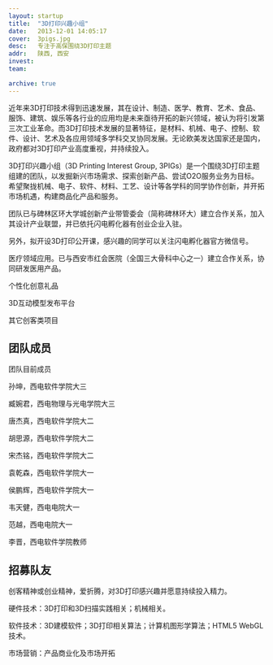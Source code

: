 ```yaml
---
layout: startup
title:  "3D打印兴趣小组"
date:   2013-12-01 14:05:17
cover:	3pigs.jpg
desc:	专注于高保围绕3D打印主题
addr:	陕西, 西安
invest:	
team:	

archive: true
---
```


近年来3D打印技术得到迅速发展，其在设计、制造、医学、教育、艺术、食品、服饰、建筑、娱乐等各行业的应用均是未来亟待开拓的新兴领域，被认为将引发第三次工业革命。而3D打印技术发展的显著特征，是材料、机械、电子、控制、软件、设计、艺术及各应用领域多学科交叉协同发展。无论欧美发达国家还是国内，政府都对3D打印产业高度重视，并持续投入。

3D打印兴趣小组（3D Printing Interest Group, 3PIGs）是一个围绕3D打印主题组建的团队，以发掘新兴市场需求、探索创新产品、尝试O2O服务业务为目标。希望聚拢机械、电子、软件、材料、工艺、设计等各学科的同学协作创新，并开拓市场机遇，构建商品化产品和服务。

团队已与碑林区环大学城创新产业带管委会（简称碑林环大）建立合作关系，加入其设计产业联盟，并已依托闪电孵化器有创业企业入驻。

另外，拟开设3D打印公开课，感兴趣的同学可以关注闪电孵化器官方微信号。

医疗领域应用。已与西安市红会医院（全国三大骨科中心之一）建立合作关系，协同研发医用产品。

个性化创意礼品

3D互动模型发布平台

其它创客类项目

## 团队成员

团队目前成员

孙坤，西电软件学院大三

臧婉君，西电物理与光电学院大三

唐杰真，西电软件学院大二

胡思源，西电软件学院大二

宋杰铭，西电软件学院大二

袁乾森，西电软件学院大一

侯鹏辉，西电软件学院大一

韦天健，西电电院大一

范越，西电电院大一

李晋，西电软件学院教师

## 招募队友

创客精神或创业精神，爱折腾，对3D打印感兴趣并愿意持续投入精力。

硬件技术：3D打印和3D扫描实践相关；机械相关。

软件技术：3D建模软件；3D打印相关算法；计算机图形学算法；HTML5 WebGL技术。

市场营销：产品商业化及市场开拓